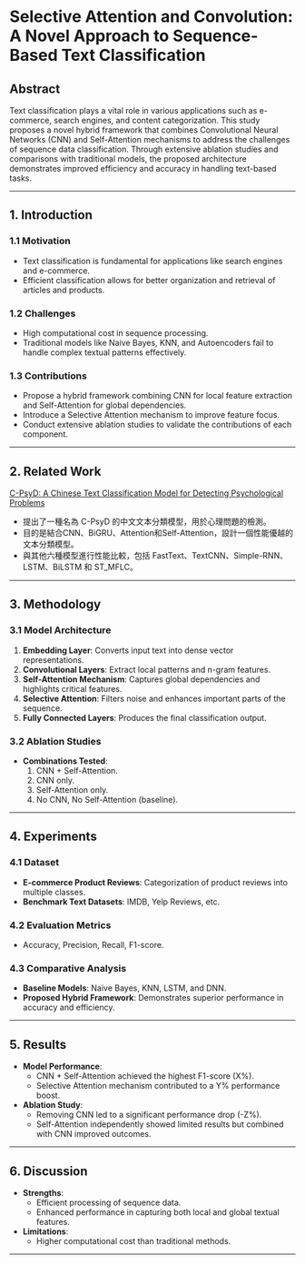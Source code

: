 # Selective Attention and Convolution: A Novel Approach to Sequence-Based Text Classification

## **Abstract**
Text classification plays a vital role in various applications such as e-commerce, search engines, and content categorization. This study proposes a novel hybrid framework that combines Convolutional Neural Networks (CNN) and Self-Attention mechanisms to address the challenges of sequence data classification. Through extensive ablation studies and comparisons with traditional models, the proposed architecture demonstrates improved efficiency and accuracy in handling text-based tasks.

---

## **1. Introduction**
### **1.1 Motivation**
- Text classification is fundamental for applications like search engines and e-commerce.
- Efficient classification allows for better organization and retrieval of articles and products.
  
### **1.2 Challenges**
- High computational cost in sequence processing.
- Traditional models like Naive Bayes, KNN, and Autoencoders fail to handle complex textual patterns effectively.

### **1.3 Contributions**
- Propose a hybrid framework combining CNN for local feature extraction and Self-Attention for global dependencies.
- Introduce a Selective Attention mechanism to improve feature focus.
- Conduct extensive ablation studies to validate the contributions of each component.

---

## **2. Related Work**
[C-PsyD: A Chinese Text Classification Model for Detecting Psychological Problems](https://assets-eu.researchsquare.com/files/rs-5337854/v1/310abd99-1943-4c45-a55f-7e5d9b736b2b.pdf?c=1737116245)
- 提出了一種名為 C-PsyD 的中文文本分類模型，用於心理問題的檢測。
- 目的是結合CNN、BiGRU、Attention和Self-Attention，設計一個性能優越的文本分類模型。
- 與其他六種模型進行性能比較，包括 FastText、TextCNN、Simple-RNN、LSTM、BiLSTM 和 ST_MFLC。
---

## **3. Methodology**
### **3.1 Model Architecture**
1. **Embedding Layer**: Converts input text into dense vector representations.
2. **Convolutional Layers**: Extract local patterns and n-gram features.
3. **Self-Attention Mechanism**: Captures global dependencies and highlights critical features.
4. **Selective Attention**: Filters noise and enhances important parts of the sequence.
5. **Fully Connected Layers**: Produces the final classification output.

### **3.2 Ablation Studies**
- **Combinations Tested**:
  1. CNN + Self-Attention.
  2. CNN only.
  3. Self-Attention only.
  4. No CNN, No Self-Attention (baseline).

---

## **4. Experiments**
### **4.1 Dataset**
- **E-commerce Product Reviews**: Categorization of product reviews into multiple classes.
- **Benchmark Text Datasets**: IMDB, Yelp Reviews, etc.

### **4.2 Evaluation Metrics**
- Accuracy, Precision, Recall, F1-score.

### **4.3 Comparative Analysis**
- **Baseline Models**: Naive Bayes, KNN, LSTM, and DNN.
- **Proposed Hybrid Framework**: Demonstrates superior performance in accuracy and efficiency.

---

## **5. Results**
- **Model Performance**:
  - CNN + Self-Attention achieved the highest F1-score (X%).
  - Selective Attention mechanism contributed to a Y% performance boost.
- **Ablation Study**:
  - Removing CNN led to a significant performance drop (-Z%).
  - Self-Attention independently showed limited results but combined with CNN improved outcomes.

---

## **6. Discussion**
- **Strengths**:
  - Efficient processing of sequence data.
  - Enhanced performance in capturing both local and global textual features.
- **Limitations**:
  - Higher computational cost than traditional methods.

---





